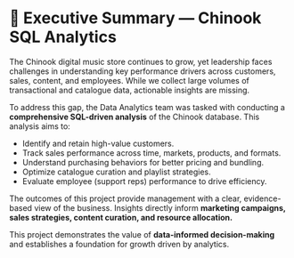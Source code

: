 # 📝 Executive Summary — Chinook SQL Analytics  

The Chinook digital music store continues to grow, yet leadership faces challenges in understanding key performance drivers across customers, sales, content, and employees. While we collect large volumes of transactional and catalogue data, actionable insights are missing.  

To address this gap, the Data Analytics team was tasked with conducting a **comprehensive SQL-driven analysis** of the Chinook database. This analysis aims to:  
- Identify and retain high-value customers.  
- Track sales performance across time, markets, products, and formats.  
- Understand purchasing behaviors for better pricing and bundling.  
- Optimize catalogue curation and playlist strategies.  
- Evaluate employee (support reps) performance to drive efficiency.  

The outcomes of this project provide management with a clear, evidence-based view of the business. Insights directly inform **marketing campaigns, sales strategies, content curation, and resource allocation.**  

This project demonstrates the value of **data-informed decision-making** and establishes a foundation for growth driven by analytics.  


